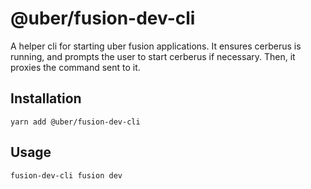 # @uber/fusion-dev-cli

A helper cli for starting uber fusion applications. It ensures cerberus is running, and prompts the user to start cerberus if necessary. Then, it proxies the command sent to it.


## Installation

```
yarn add @uber/fusion-dev-cli
```

## Usage
```sh
fusion-dev-cli fusion dev
```